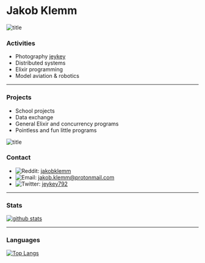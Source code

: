 # Jakob Klemm

![title](https://jeykey.net/img/scroll/13.jpg)

### Activities
- Photography [jeykey](https://jeykey.net)
- Distributed systems
- Elixir programming
- Model aviation & robotics

---

### Projects
- School projects 
- Data exchange
- General Elixir and concurrency programs
- Pointless and fun little programs

![title](https://jeykey.net/img/scroll/56.jpg)

### Contact
- ![Reddit](https://img.icons8.com/officel/16/000000/reddit.png): [jakobklemm](https://reddit.com/u/jakobklemm)
- ![Email](https://img.icons8.com/ios/50/000000/email-sign.png): [jakob.klemm@protonmail.com](mailto:jakob.klemm@protonmail.com)
- ![Twitter](https://img.icons8.com/fluent/48/000000/twitter.png): [jeykey792](https://twitter.com/Jeykey792)

---

### Stats

[![github stats](https://github-readme-stats.vercel.app/api?username=jakobklemm?show_icons=true&hide_border=true)](https://github.com/anuraghazra/github-readme-stats)

---

### Languages

[![Top Langs](https://github-readme-stats.vercel.app/api/top-langs/?username=jakobklemm)](https://github.com/anuraghazra/github-readme-stats)